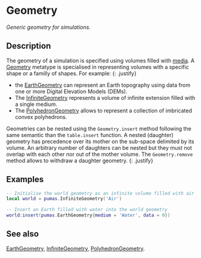 # Geometry
_Generic geometry for simulations._

## Description

The geometry of a simulation is specified using volumes filled with
[media](../medium/Medium.md). A [Geometry](Geometry.md) metatype is specialised
in representing volumes with a specific shape or a familly of shapes. For
example:
{: .justify}

- the [EarthGeometry](EarthGeometry.md) can represent an Earth topography
  using data from one or more Digital Elevation Models (DEMs).
- The [InfiniteGeometry](InfiniteGeometry.md) represents a volume of infinite
  extension filled with a single medium.
- The [PolyhedronGeometry](PolyhedronGeometry.md) allows to represent a
  collection of imbricated convex polyhedrons.

Geometries can be nested using the `Geometry.insert` method following the same
semantic than the `table.insert` function. A nested (daughter) geometry has
precedence over its mother on the sub-space delimited by its volume. An
arbitrary number of daughters can be nested but they must not overlap with each
other nor out of the mother volume. The `Geometry.remove` method allows to
withdraw a daughter geometry.
{: .justify}


## Examples

```lua
-- Initialise the world geometry as an infinite volume filled with air
local world = pumas.InfiniteGeometry('Air')

-- Insert an Earth filled with water into the world geometry
world:insert(pumas.EarthGeometry{medium = 'Water', data = 0})
```

## See also

[EarthGeometry](EarthGeometry.md),
[InfiniteGeometry](InfiniteGeometry.md),
[PolyhedronGeometry](PolyhedronGeometry.md).

